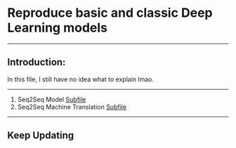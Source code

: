 # Reproduce basic and classic Deep Learning models
------
## Introduction:

In this file, I still have no idea what to explain lmao.

-------
1. Seq2Seq Model [Subfile](https://github.com/LiZongyue/Classic-Model-Reproduce/tree/master/Deep_Learning/Seq2Seq)
2. Seq2Seq Machine Translation [Subfile](https://github.com/LiZongyue/Classic-Model-Reproduce/tree/master/Deep_Learning/Seq2Seq_Machine%20Translation)
--------

## Keep Updating


